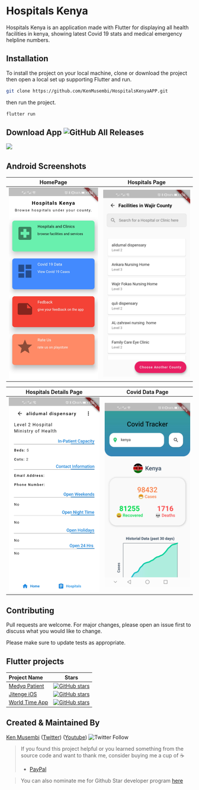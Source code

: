 # Hospitals Kenya

Hospitals Kenya is an application made with Flutter for displaying all health facilities in kenya, showing latest Covid 19 stats and medical emergency helpline numbers.

## Installation

To install the project on your local machine, clone or download the project then open a local set up supporting Flutter and run.

```bash
git clone https://github.com/KenMusembi/HospitalsKenyaAPP.git
```
then run the project.
```bash
flutter run
```

## Download App ![GitHub All Releases](https://img.shields.io/github/downloads/KenMusembi/HospitalsKenyaAPP/total?color=green)
<a href="https://github.com/KenMusembi/HospitalsKenyaAPP/raw/main/screenshots/hospitalskenya.apk">
<img src="https://playerzon.com/asset/download.png" width="200"></img>
</a> 

## Android Screenshots

  HomePage                 |    Hospitals Page        
:-------------------------:|:-------------------------:
![](https://github.com/KenMusembi/HospitalsKenyaAPP/blob/main/screenshots/Home.jpg)|![](https://github.com/KenMusembi/HospitalsKenyaAPP/blob/main/screenshots/Hospitals.jpg)

Hospitals Details Page                 |    Covid Data Page        
:-------------------------:|:-------------------------:
![](https://github.com/KenMusembi/HospitalsKenyaAPP/blob/main/screenshots/HospitalDetails.jpg)|![](https://github.com/KenMusembi/HospitalsKenyaAPP/blob/main/screenshots/CovidData.jpg)


## Contributing
Pull requests are welcome. For major changes, please open an issue first to discuss what you would like to change.

Please make sure to update tests as appropriate.

## Flutter projects
 Project Name        |Stars        
:-------------------------|-------------------------
[Medyq Patient](https://github.com/KenMusembi/MedyqPatient)| [![GitHub stars](https://img.shields.io/github/stars/KenMusembi/MedyqPatient?style=social)](https://github.com/login?return_to=%2FKenMusembi%MedyqPatient)
[Jitenge iOS](https://github.com/KenMusembi/jitenge_ios)| [![GitHub stars](https://img.shields.io/github/stars/KenMusembi/jitenge_ios?style=social)](https://github.com/login?return_to=%2FKenMusembi%jitenge_ios)
[World Time App](https://github.com/KenMusembi/WorldTimeApp)| [![GitHub stars](https://img.shields.io/github/stars/KenMusembi/WorldTimeApp?style=social)](https://github.com/login?return_to=%2FKenMusembi%WorldTimeApp)

## Created & Maintained By
[Ken Musembi](https://github.com/KenMusembi) ([Twitter](https://twitter.com/NevilKenny)) ([Youtube](https://www.youtube.com/channel/UCZHrxsZeOV7WZJ6YQWuaRhw)) ![Twitter Follow](https://img.shields.io/twitter/follow/NevilKenny?style=social) 


> If you found this project helpful or you learned something from the source code and want to thank me, consider buying me a cup of :coffee:
>
> * [PayPal](https://paypal.me/KenMusembi/)


> You can also nominate me for Github Star developer program  [here](https://stars.github.com/nominate)
